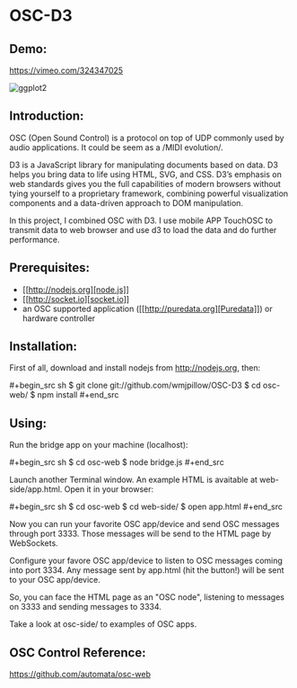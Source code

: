 # OSC-D3

Demo:
------

https://vimeo.com/324347025

![ggplot2](OSC.gif)


Introduction:
------

OSC (Open Sound Control) is a protocol on top of UDP commonly used by
audio applications. It could be seem as a /MIDI evolution/. 

D3 is a JavaScript library for manipulating documents based on data. D3 helps you bring data to life using HTML, SVG, and CSS. D3’s emphasis on web standards gives you the full capabilities of modern browsers without tying yourself to a proprietary framework, combining powerful visualization components and a data-driven approach to DOM manipulation.

In this project, I combined OSC with D3. I use mobile APP TouchOSC to transmit data to web browser and use d3 to load the data and do further performance.


Prerequisites:
------

- [[http://nodejs.org][node.js]]
- [[http://socket.io][socket.io]]
- an OSC supported application ([[http://puredata.org][Puredata]]) or hardware controller


Installation:
------

First of all, download and install nodejs from http://nodejs.org, then:

#+begin_src sh
$ git clone git://github.com/wmjpillow/OSC-D3
$ cd osc-web/
$ npm install
#+end_src


Using:
------

Run the bridge app on your machine (localhost):

#+begin_src sh
$ cd osc-web
$ node bridge.js
#+end_src

Launch another Terminal window. An example HTML is avaitable at web-side/app.html. Open it in your browser:

#+begin_src sh
$ cd osc-web
$ cd web-side/
$ open app.html
#+end_src

Now you can run your favorite OSC app/device and send OSC messages
through port 3333. Those messages will be send to the HTML page by
WebSockets.

Configure your favore OSC app/device to listen to OSC messages coming
into port 3334. Any message sent by app.html (hit the button!) will be
sent to your OSC app/device.

So, you can face the HTML page as an "OSC node", listening to messages
on 3333 and sending messages to 3334.

Take a look at osc-side/ to examples of OSC apps.


OSC Control Reference:
------
https://github.com/automata/osc-web
